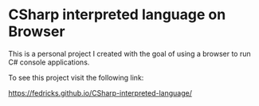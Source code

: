 # CSharp interpreted language on Browser

This is a personal project I created with the goal of using a browser to run C# console applications.

To see this project visit the following link: 

https://fedricks.github.io/CSharp-interpreted-language/ 
